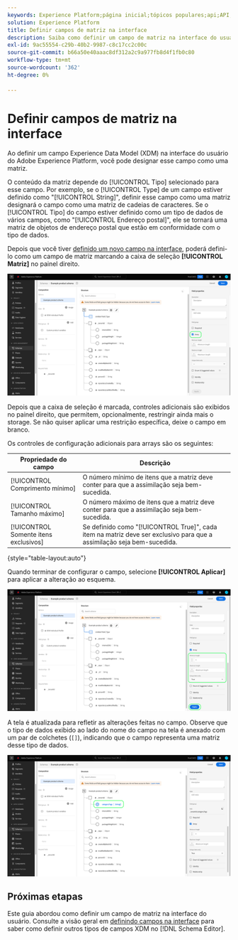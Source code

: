 ```yaml
---
keywords: Experience Platform;página inicial;tópicos populares;api;API;XDM;sistema XDM;modelo de dados de experiência;modelo de dados;ui;espaço de trabalho;matriz;campo;
solution: Experience Platform
title: Definir campos de matriz na interface
description: Saiba como definir um campo de matriz na interface do usuário do Experience Platform.
exl-id: 9ac55554-c29b-40b2-9987-c8c17cc2c00c
source-git-commit: b66a50e40aaac8df312a2c9a977fb8d4f1fb0c80
workflow-type: tm+mt
source-wordcount: '362'
ht-degree: 0%

---
```


# Definir campos de matriz na interface

Ao definir um campo Experience Data Model (XDM) na interface do usuário do Adobe Experience Platform, você pode designar esse campo como uma matriz.

O conteúdo da matriz depende do [!UICONTROL Tipo] selecionado para esse campo. Por exemplo, se o [!UICONTROL Type] de um campo estiver definido como &quot;[!UICONTROL String]&quot;, definir esse campo como uma matriz designará o campo como uma matriz de cadeias de caracteres. Se o [!UICONTROL Tipo] do campo estiver definido como um tipo de dados de vários campos, como &quot;[!UICONTROL Endereço postal]&quot;, ele se tornará uma matriz de objetos de endereço postal que estão em conformidade com o tipo de dados.

Depois que você tiver [definido um novo campo na interface](./overview.md#define), poderá defini-lo como um campo de matriz marcando a caixa de seleção **[!UICONTROL Matriz]** no painel direito.

![](../../images/ui/fields/special/array.png)

Depois que a caixa de seleção é marcada, controles adicionais são exibidos no painel direito, que permitem, opcionalmente, restringir ainda mais o storage. Se não quiser aplicar uma restrição específica, deixe o campo em branco.

Os controles de configuração adicionais para arrays são os seguintes:

| Propriedade do campo | Descrição |
| --- | --- |
| [!UICONTROL Comprimento mínimo] | O número mínimo de itens que a matriz deve conter para que a assimilação seja bem-sucedida. |
| [!UICONTROL Tamanho máximo] | O número máximo de itens que a matriz deve conter para que a assimilação seja bem-sucedida. |
| [!UICONTROL Somente itens exclusivos] | Se definido como &quot;[!UICONTROL True]&quot;, cada item na matriz deve ser exclusivo para que a assimilação seja bem-sucedida. |

{style="table-layout:auto"}

Quando terminar de configurar o campo, selecione **[!UICONTROL Aplicar]** para aplicar a alteração ao esquema.

![](../../images/ui/fields/special/array-config.png)

A tela é atualizada para refletir as alterações feitas no campo. Observe que o tipo de dados exibido ao lado do nome do campo na tela é anexado com um par de colchetes (`[]`), indicando que o campo representa uma matriz desse tipo de dados.

![](../../images/ui/fields/special/array-applied.png)

## Próximas etapas

Este guia abordou como definir um campo de matriz na interface do usuário. Consulte a visão geral em [definindo campos na interface](./overview.md#special) para saber como definir outros tipos de campos XDM no [!DNL Schema Editor].
